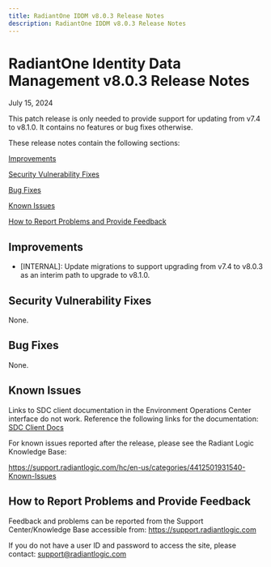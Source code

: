```yaml
---
title: RadiantOne IDDM v8.0.3 Release Notes
description: RadiantOne IDDM v8.0.3 Release Notes
---
```


# RadiantOne Identity Data Management v8.0.3 Release Notes

July 15, 2024

This patch release is only needed to provide support for updating from v7.4 to v8.1.0. It contains no features or bug fixes otherwise.

These release notes contain the following sections:

[Improvements](#improvements)

[Security Vulnerability Fixes](#security-vulnerability-fixes)

[Bug Fixes](#bug-fixes)

[Known Issues](#known-issues)

[How to Report Problems and Provide Feedback](#how-to-report-problems-and-provide-feedback)

## Improvements

- [INTERNAL]: Update migrations to support upgrading from v7.4 to v8.0.3 as an interim path to upgrade to v8.1.0.

## Security Vulnerability Fixes

None.

## Bug Fixes

None.
 
## Known Issues

Links to SDC client documentation in the Environment Operations Center interface do not work. Reference the following links for the documentation: [SDC Client Docs](../environment-operations-center-guide/secure-data-connectors/deploy-sdc-client)

For known issues reported after the release, please see the Radiant Logic Knowledge Base: 

https://support.radiantlogic.com/hc/en-us/categories/4412501931540-Known-Issues

## How to Report Problems and Provide Feedback

Feedback and problems can be reported from the Support Center/Knowledge Base accessible from: https://support.radiantlogic.com

If you do not have a user ID and password to access the site, please contact: support@radiantlogic.com
